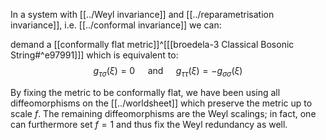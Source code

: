 In a system with [[../Weyl invariance]] and [[../reparametrisation invariance]], i.e. [[../conformal invariance]] we can: 


demand a [[conformally flat metric]]^[[[broedela-3 Classical Bosonic String#^e97991]]]  which is equivalent to:
$$
g_{\tau \sigma}(\xi)=0 \quad \text { and } \quad g_{\tau \tau}(\xi)=-g_{\sigma \sigma}(\xi)
$$

By fixing the metric to be conformally flat, we have been using all diffeomorphisms on the [[../worldsheet]] which preserve the metric up to scale $f$. The remaining diffeomorphisms are the Weyl scalings; in fact, one can furthermore set $f=1$ and thus fix the Weyl redundancy as well. 